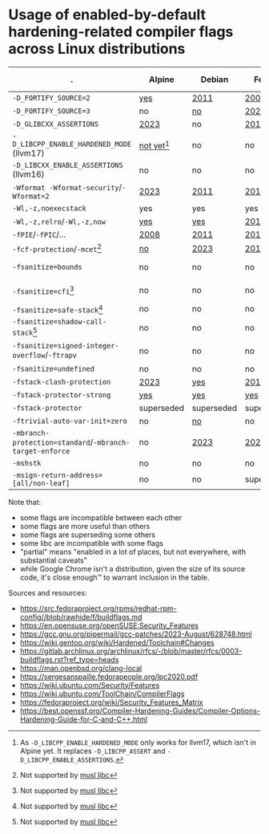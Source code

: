 # Usage of enabled-by-default hardening-related compiler flags across Linux distributions

|.                                | Alpine | Debian | Fedora    | Gentoo | Gentoo Hardened | Ubuntu | OpenSUSE | ArchLinux | OpenBSD | Chimera Linux | Android | Google Chrome |
|---------------------------------|--------|--------|-----------|--------|-----------------|--------|----------|-----------|---------|---------------|---------|---------------|
|`-D_FORTIFY_SOURCE=2`            |[yes](https://gitlab.alpinelinux.org/alpine/tsc/-/issues/64)|[2011](https://github.com/guillemj/dpkg/commit/f3bb7d4939ae95cf44c89e8f599e7ed5da431e57)|[2007](https://listman.redhat.com/archives/fedora-devel-announce/2007-September/msg00015.html)|yes|superseded|[2008](https://wiki.ubuntu.com/ToolChain/CompilerFlags#A-D_FORTIFY_SOURCE.3D2)|[2005](https://en.opensuse.org/openSUSE:Security_Features)|[2021](https://gitlab.archlinux.org/archlinux/packaging/packages/pacman/-/commit/f409a72342bf37017f190021970efaaeac1bb619)|?|[yes](https://github.com/chimera-linux/cports/commit/9b78e55067f024b8dbf9fbceb472e8705f84ed5d)|[2017](https://android-developers.googleblog.com/2019/10/introducing-ndk-r21-our-first-long-term.html)|yes|
|`-D_FORTIFY_SOURCE=3`            |no      |[no](https://wiki.debian.org/Hardening)|[2023](https://fedoraproject.org/wiki/Changes/Add_FORTIFY_SOURCE%3D3_to_distribution_build_flags)|no|[2022](https://bugs.gentoo.org/876893)|[2024](https://bugs.launchpad.net/ubuntu/+source/gcc-13/+bug/2012440)|[2023](https://en.opensuse.org/openSUSE:Security_Features)|[not](https://gitlab.archlinux.org/archlinux/rfcs/-/merge_requests/17) [yet](https://gitlab.archlinux.org/archlinux/devtools/-/merge_requests/191)|?|[2024](https://github.com/chimera-linux/cports/commit/a26be649d8a13c1012d5e165055d354a6bab1af8)|[no](https://android.googlesource.com/platform/bionic.git/+/HEAD/docs/status.md#fortify)|yes|
|`-D_GLIBCXX_ASSERTIONS`          |[2023](https://gitlab.alpinelinux.org/alpine/abuild/-/commit/44c933da5d8e364d6cd755071f629c05444191df)|no|[2018](https://fedoraproject.org/wiki/Changes/HardeningFlags28)|no|[2022](https://bugs.gentoo.org/876895)|[no](https://bugs.launchpad.net/ubuntu/+source/gcc-12/+bug/2016042)|yes|[2021](https://gitlab.archlinux.org/archlinux/packaging/packages/pacman/-/commit/f409a72342bf37017f190021970efaaeac1bb619)|no|no|no|?|
|`-D_LIBCPP_ENABLE_HARDENED_MODE` (llvm17) |[not yet](https://gitlab.alpinelinux.org/alpine/abuild/-/commit/65b5d578b2d9e3f170bc9d31dcd23f0014cfc36e)[^1]|no|no|no|[2023](https://bugs.gentoo.org/851111)|no|no|no|?|?|no|[yes](https://bugs.chromium.org/p/chromium/issues/detail?id=1335422)|
|`-D_LIBCXX_ENABLE_ASSERTIONS` (llvm16) |no|no|no|no|superseded|no|no|no|?|[yes](https://github.com/search?q=repo%3Achimera-linux%2Fcports+DLIBCXX_ENABLE_ASSERTIONS&type=code)|?|[yes](https://bugs.chromium.org/p/chromium/issues/detail?id=1335422)
|`-Wformat -Wformat-security`/`-Wformat=2` |[2023](https://gitlab.alpinelinux.org/alpine/abuild/-/commit/ca8375f0e9d1715e38c14c918c675d6774f1eabc)|[2011](https://salsa.debian.org/toolchain-team/gcc/-/blob/master/debian/patches/gcc-distro-specs.diff)|[2013](https://fedoraproject.org/wiki/Changes/FormatSecurity)|[2009](https://bugs.gentoo.org/259417)|[2009](https://bugs.gentoo.org/259417)|[2008](https://wiki.ubuntu.com/ToolChain/CompilerFlags)|yes|[2021](https://gitlab.archlinux.org/archlinux/packaging/packages/pacman/-/commit/f409a72342bf37017f190021970efaaeac1bb619)|?|[2023](https://github.com/chimera-linux/cports/commit/ad898a6b645b11dee989f4504e89577f5395ba24)|[2010](https://source.android.com/docs/security/enhancements/enhancements41)|yes|
|`-Wl,-z,noexecstack`             |yes|yes|yes|yes|yes|yes|yes|yes|yes|yes|yes|
|`-Wl,-z,relro`/`-Wl,-z,now`      |[yes](https://gitlab.alpinelinux.org/alpine/tsc/-/issues/64)|[yes](https://salsa.debian.org/toolchain-team/gcc/-/blob/master/debian/patches/gcc-distro-specs.diff)|[2015](https://fedoraproject.org/wiki/Security_Features_Matrix#Built_as_PIE)|no|[yes](https://wiki.gentoo.org/wiki/Hardened/Toolchain)|[2008](https://wiki.ubuntu.com/ToolChain/CompilerFlags)|[2006](https://en.opensuse.org/openSUSE:Security_Features)|[2017](https://gitlab.archlinux.org/archlinux/packaging/packages/pacman/-/commit/b4b2bb56174493ea2e60b1eecc0085db421908cc)|?|[yes](https://github.com/chimera-linux/cports/commit/9b78e55067f024b8dbf9fbceb472e8705f84ed5d)|[2013](https://source.android.com/docs/security/enhancements/enhancements43)|yes|
|`-fPIE`/`-fPIC`/…                |[2008](https://gitlab.alpinelinux.org/alpine/abuild/-/commit/fdc478bde8a2a0d76d33fcc89fa313c9f31bb79c)|[2011](https://github.com/guillemj/dpkg/commit/f3bb7d4939ae95cf44c89e8f599e7ed5da431e57)|[2015](https://fedoraproject.org/wiki/Changes/Harden_All_Packages)|yes|[yes](https://wiki.gentoo.org/wiki/Hardened/Toolchain)|[2016](https://wiki.ubuntu.com/ToolChain/CompilerFlags)|[2017](https://bugzilla.suse.com/show_bug.cgi?id=912298)|[2017](https://github.com/archlinux/svntogit-packages/commit/5936710c764016ce306f9cb975056e5b7605a65b)|[yes](https://man.openbsd.org/clang-local)|[yes](https://github.com/chimera-linux/cports/blob/master/Packaging.md#hardening_options)|[2012](https://source.android.com/docs/security/enhancements/enhancements41)|yes|
|`-fcf-protection`/`-mcet`[^2]    |[no](https://gitlab.alpinelinux.org/alpine/tsc/-/issues/64)|[2023](https://git.dpkg.org/cgit/dpkg/dpkg.git/commit/?id=8f5aca71c1435c9913d5562b8cae68b751dff663)|[2018](https://fedoraproject.org/wiki/Changes/HardeningFlags28)|no|[2021](https://bugs.gentoo.org/822036)|[2019](https://wiki.ubuntu.com/ToolChain/CompilerFlags)|yes|[2021](https://gitlab.archlinux.org/archlinux/packaging/packages/pacman/-/commit/f409a72342bf37017f190021970efaaeac1bb619)|[2023](https://github.com/openbsd/src/commit/bba006a81846d90e529167c689ea0d456b4599bc)|[no](https://github.com/chimera-linux/cports/blob/master/src/cbuild/core/profile.py)|no|?|
|`-fsanitize=bounds`              |no|no|no|no|no|no|no|no|no|no|[2019](https://source.android.com/docs/security/enhancements/enhancements10), partial|no|
|`-fsanitize=cfi`[^2]             |no|no|no|no|no|no|no|no|no|[partial](https://github.com/search?q=repo%3Achimera-linux%2Fcports+%22cfi%22&type=code)|[2018](https://source.android.com/docs/security/test/cfi), partial|?|
|`-fsanitize=safe-stack`[^2]      |no|no|no|no|no|no|no|no|no|[no](https://github.com/chimera-linux/cports/blob/master/Packaging.md#hardening_options)|?|?|
|`-fsanitize=shadow-call-stack`[^2] |no|no|no|no|no|no|no|no|no|no|[2019](https://security.googleblog.com/2019/05/queue-hardening-enhancements.html), partial|?|
|`-fsanitize=signed-integer-overflow`/`-ftrapv`|no|no|no|no|no|no|no|no|[no](https://man.openbsd.org/clang-local)|[yes](https://github.com/chimera-linux/cports/blob/master/Packaging.md#hardening_options)|[2018](https://android-developers.googleblog.com/2018/06/compiler-based-security-mitigations-in.html), partial|?|
|`-fsanitize=undefined`|no|no|no|no|no|no|no|no|?|no|?|?|
|`-fstack-clash-protection`       |[2023](https://gitlab.alpinelinux.org/alpine/abuild/-/commit/4f7a2aff7b87cec7dd2783f95b5d6f744244c6c7)|[yes](https://salsa.debian.org/toolchain-team/gcc/-/blob/master/debian/patches/gcc-distro-specs.diff)|[2018](https://fedoraproject.org/wiki/Changes/HardeningFlags28)|no|[2018](https://bugs.gentoo.org/675050)|[2019](https://wiki.ubuntu.com/ToolChain/CompilerFlags)|[2018](https://en.opensuse.org/openSUSE:Security_Features)|[2021](https://gitlab.archlinux.org/archlinux/packaging/packages/pacman/-/commit/f409a72342bf37017f190021970efaaeac1bb619)|?|[yes](https://github.com/chimera-linux/cports/blob/master/Packaging.md#hardening_options)|?|?|
|`-fstack-protector-strong`       |[yes](https://gitlab.alpinelinux.org/alpine/tsc/-/issues/64)|[yes](https://salsa.debian.org/toolchain-team/gcc/-/blob/master/debian/patches/gcc-distro-specs.diff)|[yes](https://src.fedoraproject.org/rpms/redhat-rpm-config//blob/rawhide/f/buildflags.md)|yes|[yes](https://wiki.gentoo.org/wiki/Hardened/Toolchain)|[2014](https://wiki.ubuntu.com/ToolChain/CompilerFlags)|[2006](https://en.opensuse.org/openSUSE:Security_Features)|[2014](https://gitlab.archlinux.org/archlinux/packaging/packages/pacman/-/commit/2ae260d290234c5fc4e5a2bd792d2d1b9e54f227)|[yes](https://man.openbsd.org/clang-local)|[yes](https://github.com/chimera-linux/cports/blob/master/Packaging.md#hardening_options)|[2015](https://android.googlesource.com/platform/build/+/8765b1035f813be2c26988a73cf3e9815aa5adf6)|?|
|`-fstack-protector`              |superseded|superseded|superseded|superseded|superseded|superseded|superseded|superseded|superseded|superseded|[2009](https://source.android.com/docs/security/enhancements/enhancements41)|?|
|`-ftrivial-auto-var-init=zero`   |no|[no](https://bugs.debian.org/cgi-bin/bugreport.cgi?bug=1010685)|no|no|[no](https://bugs.gentoo.org/913339)|[no](https://bugs.launchpad.net/ubuntu/+source/gcc-12/+bug/1972043)|no|no|?|[2023](https://github.com/chimera-linux/cports/commit/ad898a6b645b11dee989f4504e89577f5395ba24)|[2020](https://cs.android.com/android/_/android/platform/build/soong/+/59759dff24ffddca43a1940ed8615f96ee1e875f)|?|
|`-mbranch-protection=standard`/`-mbranch-target-enforce`|no|[2023](https://git.dpkg.org/cgit/dpkg/dpkg.git/commit/?id=8f5aca71c1435c9913d5562b8cae68b751dff663)|[2020](https://fedoraproject.org/wiki/Changes/Aarch64_PointerAuthentication)|no|no|[2023](https://launchpad.net/ubuntu/+source/dpkg/1.22.0ubuntu1)|no|no|[2023](https://github.com/openbsd/src/commit/990129f49dcc7205208dec5e29b252be8659896d)|[no](https://github.com/chimera-linux/cports/blob/master/src/cbuild/core/profile.py)|?|?|
|`-mshstk`                        |no|no|no|no|no|no|no|no|no|no|?|?|
|`-msign-return-address=[all/non-leaf]`|no|no|superseded|no|no|no|no|no|superseded|superseded|?|?|

Note that:
- some flags are incompatible between each other
- some flags are more useful than others
- some flags are superseding some others
- some libc are incompatible with some flags
- "partial" means "enabled in a lot of places, but not everywhere, with substantial caveats"
- while Google Chrome isn't a distribution, given the size of its source code,
  it's close enough™ to warrant inclusion in the table.


Sources and resources:
- https://src.fedoraproject.org/rpms/redhat-rpm-config//blob/rawhide/f/buildflags.md
- https://en.opensuse.org/openSUSE:Security_Features
- https://gcc.gnu.org/pipermail/gcc-patches/2023-August/628748.html
- https://wiki.gentoo.org/wiki/Hardened/Toolchain#Changes
- https://gitlab.archlinux.org/archlinux/rfcs/-/blob/master/rfcs/0003-buildflags.rst?ref_type=heads
- https://man.openbsd.org/clang-local
- https://sergesanspaille.fedorapeople.org/lpc2020.pdf
- https://wiki.ubuntu.com/Security/Features
- https://wiki.ubuntu.com/ToolChain/CompilerFlags
- https://fedoraproject.org/wiki/Security_Features_Matrix
- https://best.openssf.org/Compiler-Hardening-Guides/Compiler-Options-Hardening-Guide-for-C-and-C++.html

[^1]: As `-D_LIBCPP_ENABLE_HARDENED_MODE` only works for llvm17, which isn't in Alpine yet. It replaces `-D_LIBCPP_ASSERT` and `-D_LIBCPP_ENABLE_ASSERTIONS`.
[^2]: Not supported by [musl libc](https://musl.libc.org)
